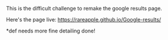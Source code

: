 This is the difficult challenge to remake the google results page.

Here's the page live:
https://rareapple.github.io/Google-results/

*def needs more fine detailing done!

